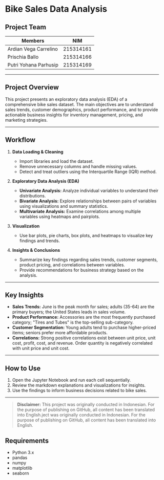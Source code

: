 # Bike Sales Data Analysis

## Project Team
| **Members** | **NIM**         |
|-------------|-----------------|
| Ardian Vega Carrelino | 215314161 |
| Prischia Ballo        | 215314166 |
| Putri Yohana Parhusip | 215314169 |

---

## Project Overview

This project presents an exploratory data analysis (EDA) of a comprehensive bike sales dataset. The main objectives are to understand sales trends, customer demographics, product performance, and to provide actionable business insights for inventory management, pricing, and marketing strategies.

---

## Workflow

1. **Data Loading & Cleaning**
    - Import libraries and load the dataset.
    - Remove unnecessary columns and handle missing values.
    - Detect and treat outliers using the Interquartile Range (IQR) method.

2. **Exploratory Data Analysis (EDA)**
    - **Univariate Analysis:** Analyze individual variables to understand their distributions.
    - **Bivariate Analysis:** Explore relationships between pairs of variables using visualizations and summary statistics.
    - **Multivariate Analysis:** Examine correlations among multiple variables using heatmaps and pairplots.

3. **Visualization**
    - Use bar plots, pie charts, box plots, and heatmaps to visualize key findings and trends.

4. **Insights & Conclusions**
    - Summarize key findings regarding sales trends, customer segments, product pricing, and correlations between variables.
    - Provide recommendations for business strategy based on the analysis.

---

## Key Insights

- **Sales Trends:** June is the peak month for sales; adults (35-64) are the primary buyers; the United States leads in sales volume.
- **Product Performance:** Accessories are the most frequently purchased category; "Tires and Tubes" is the top-selling sub-category.
- **Customer Segmentation:** Young adults tend to purchase higher-priced items; seniors prefer more affordable products.
- **Correlations:** Strong positive correlations exist between unit price, unit cost, profit, cost, and revenue. Order quantity is negatively correlated with unit price and unit cost.

---

## How to Use

1. Open the Jupyter Notebook and run each cell sequentially.
2. Review the markdown explanations and visualizations for insights.
3. Use the findings to inform business decisions related to bike sales.

---
> **Disclaimer:** This project was originally conducted in Indonesian. For the purpose of publishing on GitHub, all content has been translated into English.ject was originally conducted in Indonesian. For the purpose of publishing on GitHub, all content has been translated into English.


## Requirements

- Python 3.x
- pandas
- numpy
- matplotlib
- seaborn
